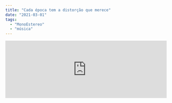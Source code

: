 ```yaml
---
title: "Cada época tem a distorção que merece"
date: "2021-03-01"
tags: 
  - "MonoEstereo"
  - "música"
---
```


<iframe src="https://anchor.fm/MonoEstéreo/embed/episodes/Cada-poca-tem-a-distoro-que-merece-er9u8p" height="180px" width="100%" frameborder="0" scrolling="no" style="width:100%;height:180px"></iframe>
